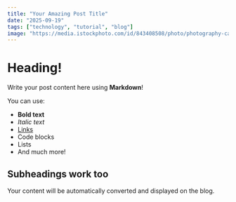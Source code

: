 ```yaml
---
title: "Your Amazing Post Title"
date: "2025-09-19"
tags: ["technology", "tutorial", "blog"]
image: "https://media.istockphoto.com/id/843408508/photo/photography-camera-lens-concept.jpg?s=612x612&w=0&k=20&c=-tm5TKrPDMakrT1vcOE-4Rlyj-iBVdzKuX4viFkd7Vo="
---
```


# Heading!

Write your post content here using **Markdown**!

You can use:
- **Bold text**
- *Italic text*
- [Links](https://example.com)
- Code blocks
- Lists
- And much more!

## Subheadings work too

Your content will be automatically converted and displayed on the blog.